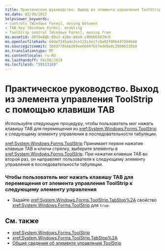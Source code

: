 ```yaml
---
title: Практическое руководство. Выход из элемента управления ToolStrip с помощью клавиши TAB
ms.date: 03/30/2017
helpviewer_keywords:
- controls [Windows Forms], moving between
- TAB key [Windows Forms], enabling
- ToolStrip control [Windows Forms], moving from
ms.assetid: 40f9e88b-09a3-428e-8da8-c00bb65079c6
ms.openlocfilehash: d4de7345a4e3ce122c4e1fc0a92f09b447204eb6
ms.sourcegitcommit: 5b6d778ebb269ee6684fb57ad69a8c28b06235b9
ms.translationtype: MT
ms.contentlocale: ru-RU
ms.lasthandoff: 04/08/2019
ms.locfileid: "59113169"
---
```

# <a name="how-to-enable-the-tab-key-to-move-out-of-a-toolstrip-control"></a>Практическое руководство. Выход из элемента управления ToolStrip с помощью клавиши TAB
Используйте следующую процедуру, чтобы пользователь мог нажать клавишу TAB для перемещения из <xref:System.Windows.Forms.ToolStrip> к следующему элементу управления в последовательности табуляции.  
  
 <xref:System.Windows.Forms.ToolStrip> Принимает первое нажатие клавиши TAB и ключи стрелку, выберите элементы в <xref:System.Windows.Forms.ToolStrip>. При нажатии клавиши TAB во второй раз, он направляет пользователя к следующему элементу управления в последовательности табуляции.  
  
### <a name="to-enable-the-user-to-press-the-tab-key-to-move-out-of-a-toolstrip-to-the-next-control"></a>Чтобы пользователь мог нажать клавишу TAB для перемещения от элемента управления ToolStrip к следующему элементу управления  
  
-   Задайте <xref:System.Windows.Forms.ToolStrip.TabStop%2A> свойство <xref:System.Windows.Forms.ToolStrip> для `true`.  
  
## <a name="see-also"></a>См. также

- <xref:System.Windows.Forms.ToolStrip>
- <xref:System.Windows.Forms.ToolStrip.TabStop%2A>
- [Общие сведения об элементе управления ToolStrip](toolstrip-control-overview-windows-forms.md)
